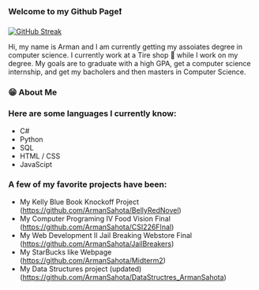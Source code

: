 ### Welcome to my Github Page❗ 
[![GitHub Streak](https://streak-stats.demolab.com?user=ArmanSahota&theme=dark&mode=weekly)](https://git.io/streak-stats)

Hi, my name is Arman and I am currently getting my assoiates degree in computer science. I currently work at a Tire shop 🛞 while I work on my degree. 
My goals are to graduate with a high GPA, get a computer science internship, and get my bacholers and then masters in Computer Science.
### 😁 About Me
### Here are some languages I currently know:

 - C#
 - Python
 - SQL
 - HTML / CSS
 - JavaScipt

### A few of my favorite projects have been:
- My Kelly Blue Book Knockoff Project (https://github.com/ArmanSahota/BellyRedNovel)
- My Computer Programing IV Food Vision Final (https://github.com/ArmanSahota/CSI226FInal)
- My Web Development II Jail Breaking Webstore Final (https://github.com/ArmanSahota/JailBreakers)
- My StarBucks like Webpage (https://github.com/ArmanSahota/Midterm2)
- My Data Structures project (updated) (https://github.com/ArmanSahota/DataStructres_ArmanSahota)
  
